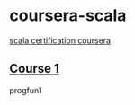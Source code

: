 # coursera-scala
[scala certification coursera](https://www.coursera.org/specializations/scala)

## [Course 1](https://www.coursera.org/learn/progfun1/home/welcome)
progfun1


